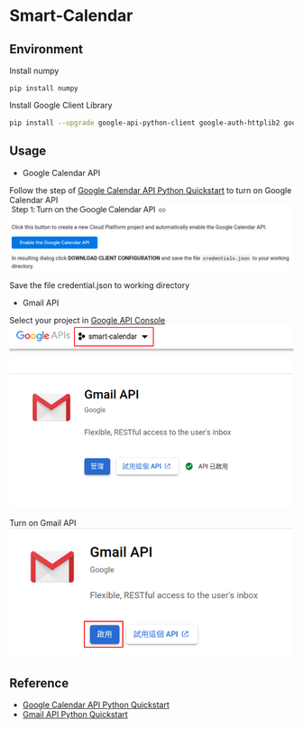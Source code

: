 # Smart-Calendar

## Environment

Install numpy

```shell
pip install numpy
```

Install Google Client Library

```sh
pip install --upgrade google-api-python-client google-auth-httplib2 google-auth-oauthlib
```

## Usage

- Google Calendar API

Follow the step of [Google Calendar API Python Quickstart](https://developers.google.com/calendar/quickstart/python) to turn on Google Calendar API
![Calendar API quick start](img/calendar-api.png)

Save the file credential.json to working directory

- Gmail API

Select your project in [Google API Console](https://console.developers.google.com/apis/library/gmail.googleapis.com?q=gmail)
![select project](img/select-project.png)

Turn on Gmail API
![enable-mail-api](img/enable-mail-api.png)

## Reference

- [Google Calendar API Python Quickstart](https://developers.google.com/calendar/quickstart/python)
- [Gmail API Python Quickstart](https://developers.google.com/gmail/api/quickstart/python)
